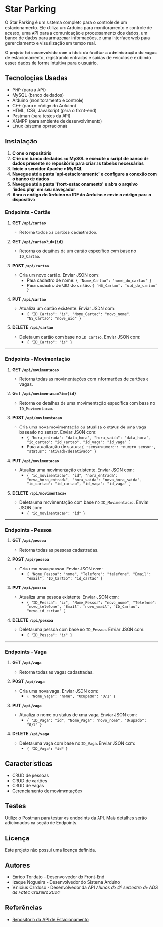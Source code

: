 # Star Parking

O Star Parking é um sistema completo para o controle de um estacionamento. Ele utiliza um Arduino para monitoramento e controle de acesso, uma API para a comunicação e processamento dos dados, um banco de dados para armazenar informações, e uma interface web para gerenciamento e visualização em tempo real.

O projeto foi desenvolvido com a ideia de facilitar a administração de vagas de estacionamento, registrando entradas e saídas de veículos e exibindo esses dados de forma intuitiva para o usuário.

## Tecnologias Usadas

- PHP (para a API)
- MySQL (banco de dados)
- Arduino (monitoramento e controle)
- C++ (para o código do Arduino)
- HTML, CSS, JavaScript (para o front-end)
- Postman (para testes da API)
- XAMPP (para ambiente de desenvolvimento)
- Linux (sistema operacional)

## Instalação

1. **Clone o repositório**
2. **Crie um banco de dados no MySQL e execute o script de banco de dados presente no repositório para criar as tabelas necessárias**
3. **Inicie o servidor Apache e MySQL**
4. **Navegue até a pasta 'api-estacionamento' e configure a conexão com o banco de dados**
5. **Navegue até a pasta 'front-estacionamento' e abra o arquivo 'index.php' em seu navegador**
6. **Abra o código do Arduino na IDE do Arduino e envie o código para o dispositivo**

### Endpoints - Cartão

1. **GET `/api/cartao`**
   - Retorna todos os cartões cadastrados.
   
2. **GET `/api/cartao?id={id}`**
   - Retorna os detalhes de um cartão específico com base no `ID_Cartao`.
   
3. **POST `/api/cartao`**
   - Cria um novo cartão. Enviar JSON com:
     - Para cadastro de nome: `{ "Nome_Cartao": "nome_do_cartao" }`
     - Para cadastro de UID do cartão: `{ "NS_Cartao": "uid_do_cartao" }`

4. **PUT `/api/cartao`**
   - Atualiza um cartão existente. Enviar JSON com:
     - `{ "ID_Cartao": "id", "Nome_Cartao": "novo_nome", "NS_Cartao": "novo_uid" }`

5. **DELETE `/api/cartao`**
   - Deleta um cartão com base no `ID_Cartao`. Enviar JSON com:
     - `{ "ID_Cartao": "id" }`

---

### Endpoints - Movimentação

1. **GET `/api/movimentacao`**
   - Retorna todas as movimentações com informações de cartões e vagas.

2. **GET `/api/movimentacao?id={id}`**
   - Retorna os detalhes de uma movimentação específica com base no `ID_Movimentacao`.

3. **POST `/api/movimentacao`**
   - Cria uma nova movimentação ou atualiza o status de uma vaga baseado no sensor. Enviar JSON com:
     - `{ "hora_entrada": "data_hora", "hora_saida": "data_hora", "id_cartao": "id_cartao", "id_vaga": "id_vaga" }`
     - Para atualização de status: `{ "sensorNumero": "numero_sensor", "status": "ativado/desativado" }`

4. **PUT `/api/movimentacao`**
   - Atualiza uma movimentação existente. Enviar JSON com:
     - `{ "id_movimentacao": "id", "hora_entrada": "nova_hora_entrada", "hora_saida": "nova_hora_saida", "id_cartao": "id_cartao", "id_vaga": "id_vaga" }`

5. **DELETE `/api/movimentacao`**
   - Deleta uma movimentação com base no `ID_Movimentacao`. Enviar JSON com:
     - `{ "id_movimentacao": "id" }`

---

### Endpoints - Pessoa

1. **GET `/api/pessoa`**
   - Retorna todas as pessoas cadastradas.

2. **POST `/api/pessoa`**
   - Cria uma nova pessoa. Enviar JSON com:
     - `{ "Nome_Pessoa": "nome", "Telefone": "telefone", "Email": "email", "ID_Cartao": "id_cartao" }`

3. **PUT `/api/pessoa`**
   - Atualiza uma pessoa existente. Enviar JSON com:
     - `{ "ID_Pessoa": "id", "Nome_Pessoa": "novo_nome", "Telefone": "novo_telefone", "Email": "novo_email", "ID_Cartao": "novo_id_cartao" }`

4. **DELETE `/api/pessoa`**
   - Deleta uma pessoa com base no `ID_Pessoa`. Enviar JSON com:
     - `{ "ID_Pessoa": "id" }`

---

### Endpoints - Vaga

1. **GET `/api/vaga`**
   - Retorna todas as vagas cadastradas.

2. **POST `/api/vaga`**
   - Cria uma nova vaga. Enviar JSON com:
     - `{ "Nome_Vaga": "nome", "Ocupado": "0/1" }`

3. **PUT `/api/vaga`**
   - Atualiza o nome ou status de uma vaga. Enviar JSON com:
     - `{ "ID_Vaga": "id", "Nome_Vaga": "novo_nome", "Ocupado": "0/1" }`

4. **DELETE `/api/vaga`**
   - Deleta uma vaga com base no `ID_Vaga`. Enviar JSON com:
     - `{ "ID_Vaga": "id" }`

## Características

- CRUD de pessoas
- CRUD de cartões
- CRUD de vagas
- Gerenciamento de movimentações

## Testes

Utilize o Postman para testar os endpoints da API. Mais detalhes serão adicionados na seção de Endpoints.

## Licença

Este projeto não possui uma licença definida.

## Autores

- Enrico Tondato - Desenvolvedor do Front-End
- Izaque Nogueira - Desenvolvedor do Sistema Arduino
- Vinicius Cardoso - Desenvolvedor da API
*Alunos do 4º semestre de ADS da Fatec Cruzeiro 2024*

## Referências

- [Repositório da API de Estacionamento](https://github.com/ovinicardoso/star-parking/)
